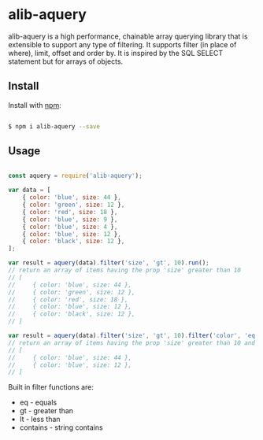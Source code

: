# alib-aquery

alib-aquery is a high performance, chainable array querying library that is extensible to support any type of filtering. It supports filter (in place of where), limit, offset and order by. It is inspired by the SQL SELECT statement but for arrays of objects.

## Install

Install with [npm](https://www.npmjs.com/):

```sh

$ npm i alib-aquery --save

```

## Usage

```js

const aquery = require('alib-aquery');

var data = [
    { color: 'blue', size: 44 },
    { color: 'green', size: 12 },
    { color: 'red', size: 18 },
    { color: 'blue', size: 9 },
    { color: 'blue', size: 4 },
    { color: 'blue', size: 12 },
    { color: 'black', size: 12 },
];

var result = aquery(data).filter('size', 'gt', 10).run();
// return an array of items having the prop 'size' greater than 10
// [
//     { color: 'blue', size: 44 },
//     { color: 'green', size: 12 },
//     { color: 'red', size: 18 },
//     { color: 'blue', size: 12 },
//     { color: 'black', size: 12 },
// ]

var result = aquery(data).filter('size', 'gt', 10).filter('color', 'eq', 'blue').run();
// return an array of items having the prop 'size' greater than 10 and color blue:
// [
//     { color: 'blue', size: 44 },
//     { color: 'blue', size: 12 },
// ]

```

Built in filter functions are: 
* eq - equals
* gt - greater than
* lt - less than
* contains - string contains 